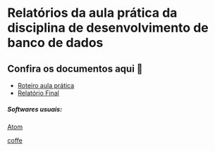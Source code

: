 <h1>Relatórios da aula prática da disciplina de desenvolvimento de banco de dados </h1>


## Confira os documentos aqui :100:

- [Roteiro aula prática](https://github.com/OgliariNatan/database_and_data_development/blob/main/aula%20pr%C3%A1tica.pdf)
- [Relatório Final](https://github.com/OgliariNatan/database_and_data_development/blob/main/main.pdf)


<h5> Softwares usuais: </h5><p>

<a href="https://atom.io/">Atom</a> <br/>

 <a href="https://buy.stripe.com/test_14k5lPbFNfLx2hGdQQ">coffe</a> <br/>
</p>
